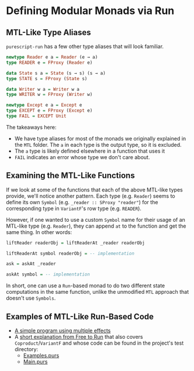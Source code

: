 # Defining Modular Monads via Run

## MTL-Like Type Aliases

`purescript-run` has a few other type aliases that will look familiar.
```purescript
newtype Reader e a = Reader (e → a)
type READER e = FProxy (Reader e)

data State s a = State (s → s) (s → a)
type STATE s = FProxy (State s)

data Writer w a = Writer w a
type WRITER w = FProxy (Writer w)

newtype Except e a = Except e
type EXCEPT e = FProxy (Except e)
type FAIL = EXCEPT Unit
```
The takeaways here:
- We have type aliases for most of the monads we originally explained in the `MTL` folder. The `a` in each type is the output type, so it is excluded.
- The `a` type is likely defined elsewhere in a function that uses it
- `FAIL` indicates an error whose type we don't care about.

## Examining the MTL-Like Functions

If we look at some of the functions that each of the above MTL-like types provide, we'll notice another pattern. Each type (e.g. `Reader`) seems to define its own `Symbol` (e.g. `_reader :: SProxy "reader"`) for the corresponding type in `VariantF`'s row type (e.g. `READER`).

However, if one wanted to use a custom `Symbol` name for their usage of an MTL-like type (e.g. `Reader`), they can append `at` to the function and get the same thing. In other words:
```purescript
liftReader readerObj = liftReaderAt _reader readerObj

liftReaderAt symbol readerObj = -- implementation

ask = askAt _reader

askAt symbol = -- implementation
```

In short, one can use a `Run`-based monad to do two different state computations in the same function, unlike the unmodified `MTL` approach that doesn't use `Symbols`.

## Examples of MTL-Like Run-Based Code

- [A simple program using multiple effects](https://pursuit.purescript.org/packages/purescript-run/2.0.0/docs/Run#t:Run)
- A [short explanation from Free to Run](https://github.com/natefaubion/purescript-run#free-dsls) that also covers `Coproduct`/`VariantF` and whose code can be found in the project's test directory:
    - [Examples.purs](https://github.com/natefaubion/purescript-run/blob/master/test/Examples.purs)
    - [Main.purs](https://github.com/natefaubion/purescript-run/blob/master/test/Main.purs)
